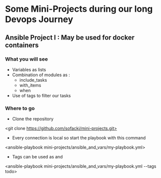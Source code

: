 # Some Mini-Projects during our long Devops Journey

## Ansible Project I : May be used for docker containers <directory>

### What you will see

- Variables as lists
- Combination of modules as :
  - include_tasks
  - with_items
  - when
- Use of tags to filter our tasks
  
### Where to go

- Clone the repository

<git clone https://github.com/sofackj/mini-projects.git>
  
- Every connection is local so start the playbook with this command
  
<ansible-playbook mini-projects/ansible_and_vars/my-playbook.yml>
  
- Tags can be used as <todo> and <check>

<ansible-playbook mini-projects/ansible_and_vars/my-playbook.yml --tags todo>

